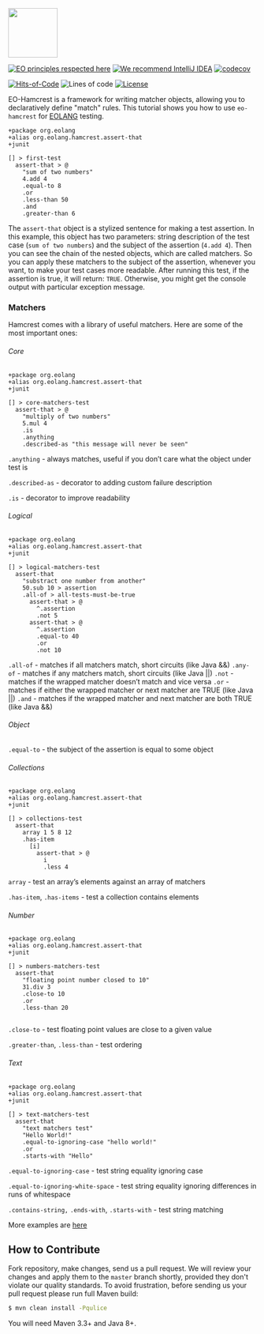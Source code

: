 <img src="https://www.yegor256.com/images/books/elegant-objects/cactus.svg" height="100px" />

[![EO principles respected here](https://www.elegantobjects.org/badge.svg)](https://www.elegantobjects.org)
[![We recommend IntelliJ IDEA](https://www.elegantobjects.org/intellij-idea.svg)](https://www.jetbrains.com/idea/)
[![codecov](https://codecov.io/gh/cqfn/eo/branch/master/graph/badge.svg)](https://codecov.io/gh/cqfn/eo)

[![Hits-of-Code](https://hitsofcode.com/github/graur/eo-hamcrest?branch=main)](https://hitsofcode.com/github/graur/eo-hamcrest/view?branch=main)
![Lines of code](https://img.shields.io/tokei/lines/github/Graur/eo-tests)
[![License](https://img.shields.io/badge/license-MIT-green.svg)](https://github.com/Graur/eo-tests/blob/main/LICENSE.txt)


EO-Hamcrest is a framework for writing matcher objects, allowing you to declaratively define "match" rules. This tutorial shows you how to use ```eo-hamcrest``` for [EOLANG](https://www.eolang.org) testing.


```
+package org.eolang
+alias org.eolang.hamcrest.assert-that
+junit

[] > first-test
  assert-that > @
    "sum of two numbers"
    4.add 4
    .equal-to 8
    .or
    .less-than 50
    .and
    .greater-than 6
```

The ```assert-that``` object is a stylized sentence for making a test assertion. 
In this example, this object has two parameters: string description of the test case (```sum of two numbers```) and the subject of the assertion (```4.add 4```).
Then you can see the chain of the nested objects, which are called matchers. So you can apply these matchers to the subject of the assertion, whenever you want, to make your test cases more readable.
After running this test, if the assertion is true, it will return: ```TRUE```. Otherwise, you might get the console output with particular exception message.

### Matchers

Hamcrest comes with a library of useful matchers. Here are some of the most important ones:

###### Core

```
+package org.eolang
+alias org.eolang.hamcrest.assert-that
+junit

[] > core-matchers-test
  assert-that > @
    "multiply of two numbers"
    5.mul 4
    .is
    .anything
    .described-as "this message will never be seen"
```

```.anything``` - always matches, useful if you don’t care what the object under test is

```.described-as``` - decorator to adding custom failure description

```.is``` - decorator to improve readability

###### Logical
```
+package org.eolang
+alias org.eolang.hamcrest.assert-that
+junit

[] > logical-matchers-test
  assert-that
    "substract one number from another"
    50.sub 10 > assertion
    .all-of > all-tests-must-be-true
      assert-that > @
        ^.assertion
        .not 5
      assert-that > @
        ^.assertion
        .equal-to 40
        .or
        .not 10 
```

```.all-of``` - matches if all matchers match, short circuits (like Java &&)
```.any-of``` - matches if any matchers match, short circuits (like Java ||)
```.not``` - matches if the wrapped matcher doesn’t match and vice versa
```.or``` - matches if either the wrapped matcher or next matcher are TRUE (like Java ||) 
```.and``` - matches if the wrapped matcher and next matcher are both TRUE (like Java &&)

###### Object
```.equal-to``` - the subject of the assertion is equal to some object

###### Collections
```
+package org.eolang
+alias org.eolang.hamcrest.assert-that
+junit

[] > collections-test
  assert-that
    array 1 5 8 12
    .has-item
      [i]
        assert-that > @
          i
          .less 4
```
```array``` - test an array’s elements against an array of matchers

```.has-item```, ```.has-items``` - test a collection contains elements

###### Number

```
+package org.eolang
+alias org.eolang.hamcrest.assert-that
+junit

[] > numbers-matchers-test
  assert-that
    "floating point number closed to 10"
    31.div 3
    .close-to 10
    .or
    .less-than 20
  
```

```.close-to``` - test floating point values are close to a given value

```.greater-than```, ```.less-than``` - test ordering

###### Text

```
+package org.eolang
+alias org.eolang.hamcrest.assert-that
+junit

[] > text-matchers-test
  assert-that
    "text matchers test"
    "Hello World!"
    .equal-to-ignoring-case "hello world!"
    .or
    .starts-with "Hello"
```

```.equal-to-ignoring-case``` - test string equality ignoring case

```.equal-to-ignoring-white-space``` - test string equality ignoring differences in runs of whitespace

```.contains-string,``` ```.ends-with```, ```.starts-with``` - test string matching


More examples are [here](https://github.com/Graur/eo-hamcrest/examples)

## How to Contribute

Fork repository, make changes, send us a pull request.
We will review your changes and apply them to the `master` branch shortly,
provided they don't violate our quality standards. To avoid frustration,
before sending us your pull request please run full Maven build:

```bash
$ mvn clean install -Pqulice
```

You will need Maven 3.3+ and Java 8+.
